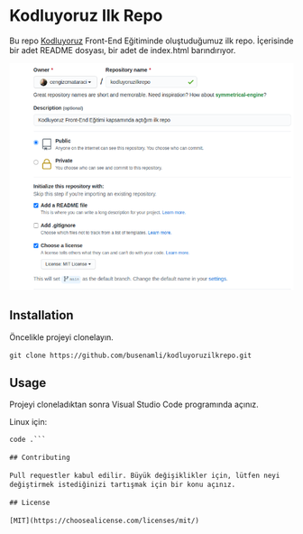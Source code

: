 # Kodluyoruz Ilk Repo

Bu repo [Kodluyoruz](https://www.kodluyoruz.org/) Front-End Eğitiminde oluştuduğumuz ilk repo. İçerisinde bir adet README dosyası, bir adet de index.html barındırıyor.

![](https://github.com/Kodluyoruz/taskforce/blob/main/git/odev1/figures/github.png?raw=true)

## Installation

Öncelikle projeyi clonelayın.

 `git clone https://github.com/busenamli/kodluyoruzilkrepo.git `

## Usage

Projeyi cloneladıktan sonra Visual Studio Code programında açınız.

Linux için:

```cd kodluyoruzilkrepo
code .```

## Contributing 

Pull requestler kabul edilir. Büyük değişiklikler için, lütfen neyi değiştirmek istediğinizi tartışmak için bir konu açınız.

## License

[MIT](https://choosealicense.com/licenses/mit/)
